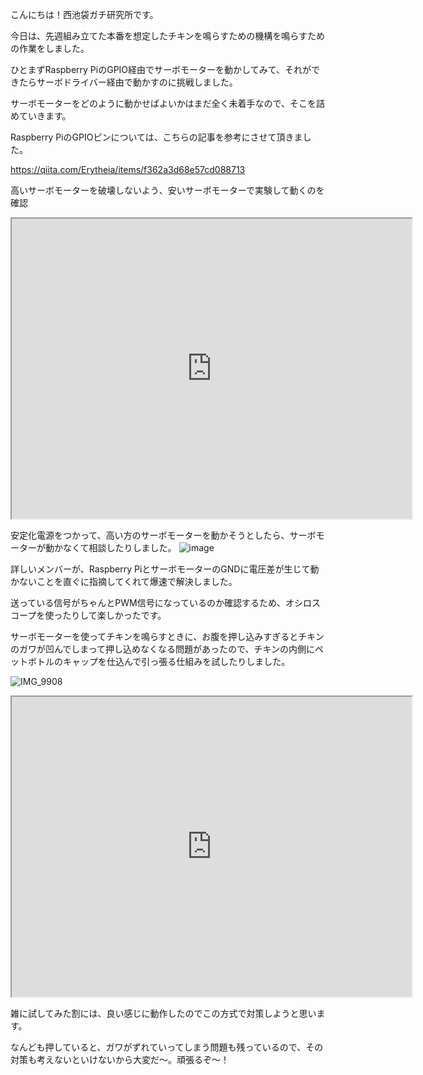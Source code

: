 こんにちは！西池袋ガチ研究所です。

今日は、先週組み立てた本番を想定したチキンを鳴らすための機構を鳴らすための作業をしました。

ひとまずRaspberry PiのGPIO経由でサーボモーターを動かしてみて、それができたらサーボドライバー経由で動かすのに挑戦しました。

サーボモーターをどのように動かせばよいかはまだ全く未着手なので、そこを詰めていきます。

Raspberry PiのGPIOピンについては、こちらの記事を参考にさせて頂きました。

https://qiita.com/Erytheia/items/f362a3d68e57cd088713

高いサーボモーターを破壊しないよう、安いサーボモーターで実験して動くのを確認
<iframe src="https://drive.google.com/file/d/1yntJz94DeGUn1oPVTqrm3-vqUdC1U0SR/preview" width="640" height="480" allow="autoplay"></iframe>

安定化電源をつかって、高い方のサーボモーターを動かそうとしたら、サーボモーターが動かなくて相談したりしました。
![image](https://github.com/user-attachments/assets/2878e18e-3ca6-45bb-ad57-52b10a809843)

詳しいメンバーが、Raspberry PiとサーボモーターのGNDに電圧差が生じて動かないことを直ぐに指摘してくれて爆速で解決しました。

送っている信号がちゃんとPWM信号になっているのか確認するため、オシロスコープを使ったりして楽しかったです。

サーボモーターを使ってチキンを鳴らすときに、お腹を押し込みすぎるとチキンのガワが凹んでしまって押し込めなくなる問題があったので、チキンの内側にペットボトルのキャップを仕込んで引っ張る仕組みを試したりしました。

![IMG_9908](https://github.com/user-attachments/assets/e49105a1-0d31-434c-98c5-3a390433866e)

<iframe src="https://drive.google.com/file/d/1OlGDO1-eT006oGun_1mGwWSx67khKF2B//preview" width="640" height="480" allow="autoplay"></iframe>

雑に試してみた割には、良い感じに動作したのでこの方式で対策しようと思います。

なんども押していると、ガワがずれていってしまう問題も残っているので、その対策も考えないといけないから大変だ～。頑張るぞ～！
